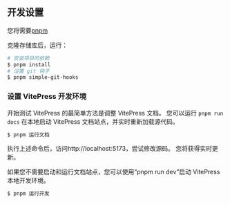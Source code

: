 ## 开发设置

您将需要[pnpm](https://pnpm.io)

克隆存储库后，运行：

```sh
# 安装项目的依赖
$ pnpm install
# 设置 git 钩子
$ pnpm simple-git-hooks
```

### 设置 VitePress 开发环境

开始测试 VitePress 的最简单方法是调整 VitePress 文档。 您可以运行 `pnpm run docs` 在本地启动 VitePress 文档站点，并实时重新加载源代码。

```sh
$ pnpm 运行文档
```

执行上述命令后，访问http://localhost:5173，尝试修改源码。 您将获得实时更新。

如果您不需要启动和运行文档站点，您可以使用“pnpm run dev”启动 VitePress 本地开发环境。

```sh
$ pnpm 运行开发
```
